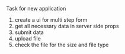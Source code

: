 Task for new application

1. create a ui for multi step form
2. get all necessary data in server side props
3. submit data
4. upload file
5. check the file for the size and file type
